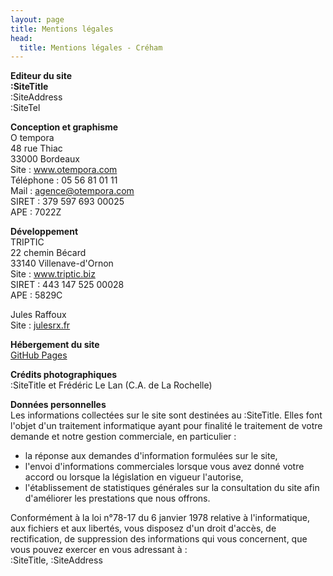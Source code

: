 ```yaml
---
layout: page
title: Mentions légales
head:
  title: Mentions légales - Créham
---
```


<b>Editeur du site</b>  
**:SiteTitle**  
:SiteAddress  
:SiteTel

<b>Conception et graphisme</b>  
O tempora  
48 rue Thiac  
33000 Bordeaux  
Site : <a href="http://www.otempora.com" target="_blank">www.otempora.com</a>  
Téléphone : 05 56 81 01 11  
Mail : [agence@otempora.com](mailto:agence@otempora.com)  
SIRET : 379 597 693 00025  
APE : 7022Z

<b>Développement</b>  
TRIPTIC  
22 chemin Bécard  
33140 Villenave-d'Ornon  
Site : <a href="http://www.triptic.biz" target="_blank">www.triptic.biz</a>  
SIRET : 443 147 525 00028  
APE : 5829C

Jules Raffoux  
Site : <a href="https://julesrx.fr" target="_blank">julesrx.fr</a>

<b>Hébergement du site</b>  
<a href="https://pages.github.com" target="_blank">GitHub Pages</a>

<b>Crédits photographiques</b>  
:SiteTitle et Frédéric Le Lan (C.A. de La Rochelle)

<b>Données personnelles</b>  
Les informations collectées sur le site sont destinées au :SiteTitle. Elles font l'objet d'un traitement informatique ayant pour finalité le traitement de votre demande et notre gestion commerciale, en particulier :

- la réponse aux demandes d'information formulées sur le site,
- l'envoi d'informations commerciales lorsque vous avez donné votre accord ou lorsque la législation en vigueur l'autorise,
- l'établissement de statistiques générales sur la consultation du site afin d'améliorer les prestations que nous offrons.

Conformément à la loi n°78-17 du 6 janvier 1978 relative à l'informatique, aux fichiers et aux libertés, vous disposez d'un droit d'accès, de rectification, de suppression des informations qui vous concernent, que vous pouvez exercer en vous adressant à :  
:SiteTitle, :SiteAddress
